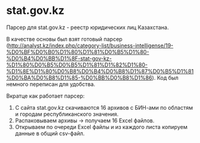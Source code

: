 # stat.gov.kz

Парсер для stat.gov.kz - реестр юридических лиц Казахстана.

В качестве основы был взят готовый парсер (http://analyst.kz/index.php/category-list/business-intelligense/19-%D0%BF%D0%B0%D1%80%D1%81%D0%B5%D1%80-%D0%B4%D0%BB%D1%8F-stat-gov-kz-%D1%80%D0%B5%D0%B5%D1%81%D1%82%D1%80-%D1%8E%D1%80%D0%B8%D0%B4%D0%B8%D1%87%D0%B5%D1%81%D0%BA%D0%B8%D1%85-%D0%BB%D0%B8%D1%86).
Код был немного переписан для удобства.

Вкратце как работает парсер:

1. С сайта stat.gov.kz скачиваются 16 архивов с БИН-ами по областям и городам республиканского значения.
2. Распаковываем архивы -> получаем 16 Excel файлов.
3. Открываем по очереди Excel файлы и из каждого листа копируем данные в общий csv-файл.
